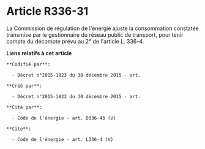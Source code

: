 # Article R336-31

La Commission de régulation de l'énergie ajuste la consommation constatée transmise par le gestionnaire du réseau public de
transport, pour tenir compte du décompte prévu au 2° de l'article L. 336-4.

**Liens relatifs à cet article**

	**Codifié par**:

	  - Décret n°2015-1823 du 30 décembre 2015 - art.

	**Créé par**:

	  - Décret n°2015-1823 du 30 décembre 2015 - art.

	**Cité par**:

	  - Code de l'énergie - art. D336-43 (V)

	**Cite**:

	  - Code de l'énergie - art. L336-4 (V)
